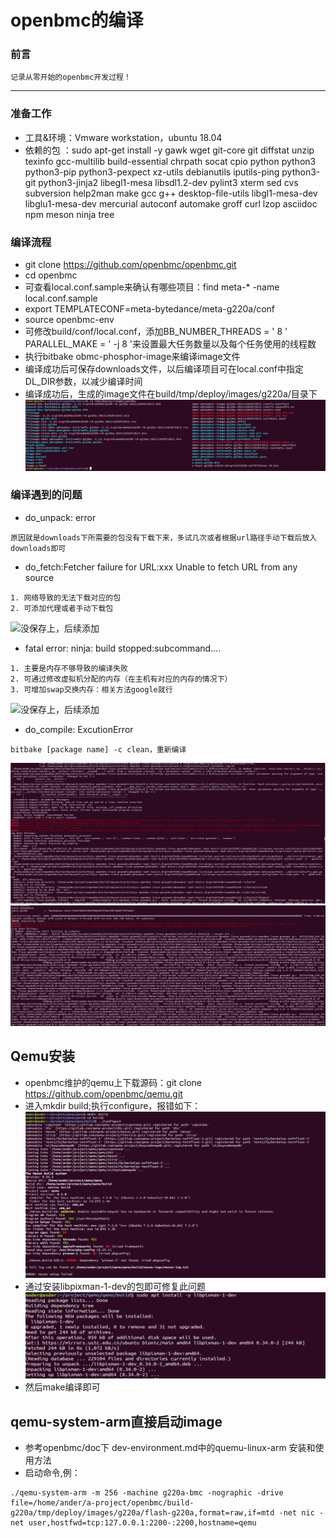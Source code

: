 # openbmc的编译

### 前言
```
记录从零开始的openbmc开发过程！
```
-----------------------
### 准备工作
- 工具&环境：Vmware workstation，ubuntu 18.04
- 依赖的包 ：sudo apt-get install -y gawk wget git-core git diffstat unzip texinfo gcc-multilib build-essential chrpath socat cpio python python3 python3-pip python3-pexpect xz-utils debianutils iputils-ping python3-git python3-jinja2 libegl1-mesa libsdl1.2-dev pylint3 xterm sed cvs subversion help2man make gcc g++ desktop-file-utils libgl1-mesa-dev libglu1-mesa-dev mercurial autoconf automake groff curl lzop asciidoc npm meson ninja tree


### 编译流程
- git clone https://github.com/openbmc/openbmc.git
- cd openbmc
- 可查看local.conf.sample来确认有哪些项目：find meta-* -name local.conf.sample
- export TEMPLATECONF=meta-bytedance/meta-g220a/conf
- source openbmc-env
- 可修改build/conf/local.conf，添加BB_NUMBER_THREADS = ' 8 ' PARALLEL_MAKE = ' -j 8 '来设置最大任务数量以及每个任务使用的线程数
- 执行bitbake obmc-phosphor-image来编译image文件
- 编译成功后可保存downloads文件，以后编译项目可在local.conf中指定DL_DIR参数，以减少编译时间
- 编译成功后，生成的image文件在build/tmp/deploy/images/g220a/目录下
![image_path](/lib/image_path.png)

### 编译遇到的问题
- do_unpack: error
```
原因就是downloads下所需要的包没有下载下来，多试几次或者根据url路径手动下载后放入downloads即可
```
- do_fetch:Fetcher failure for URL:xxx Unable to fetch URL from any source
```
1. 网络导致的无法下载对应的包
2. 可添加代理或者手动下载包
```
  ![没保存上，后续添加](/lig/*.png)
- fatal error: ninja: build stopped:subcommand....
```
1. 主要是内存不够导致的编译失败
2. 可通过修改虚拟机分配的内存（在主机有对应的内存的情况下）
3. 可增加swap交换内存：相关方法google就行
```
  ![没保存上，后续添加](/lig/*.png)
- do_compile: ExcutionError
```
bitbake [package name] -c clean，重新编译
```
  ![ExecutionError](/lib/ExecutionError_phosphor-ipmi-host.png)
  ![ExecutionError](/lib/ExecutionError_valijson.png)

## Qemu安装
- openbmc维护的qemu上下载源码：git clone https://github.com/openbmc/qemu.git
- 进入mkdir build;执行configure，报错如下：
  ![qemu-configure-failed](/lib/qemu-configure-failed.png)
- 通过安装libpixman-1-dev的包即可修复此问题
  ![libpixman-dev](/lib/libpixman-dev.png)
- 然后make编译即可 

## qemu-system-arm直接启动image
- 参考openbmc/doc下 dev-environment.md中的quemu-linux-arm 安装和使用方法
- 启动命令,例：
```
./qemu-system-arm -m 256 -machine g220a-bmc -nographic -drive file=/home/ander/a-project/openbmc/build-g220a/tmp/deploy/images/g220a/flash-g220a,format=raw,if=mtd -net nic -net user,hostfwd=tcp:127.0.0.1:2200-:2200,hostname=qemu
```